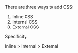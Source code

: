 There are three ways to add CSS:

1. Inline CSS
2. Internal CSS
3. External CSS

Specificity:

Inline > Internal > External

